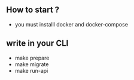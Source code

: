 ## How to start ? 
- you must installl docker and docker-compose

## write in your CLI 
- make prepare 
- make migrate
- make run-api